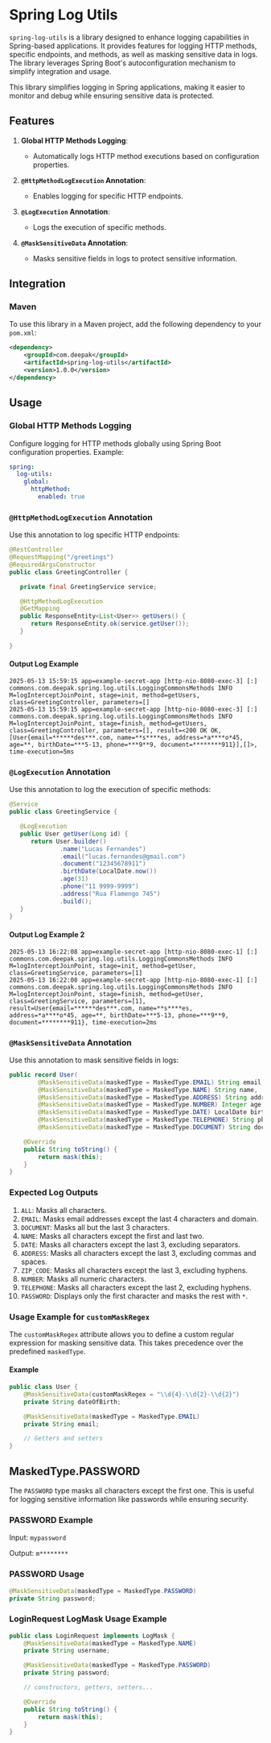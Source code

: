# Spring Log Utils

`spring-log-utils` is a library designed to enhance logging capabilities in Spring-based applications. It provides features for logging HTTP methods, specific endpoints, and methods, as well as masking sensitive data in logs. The library leverages Spring Boot's autoconfiguration mechanism to simplify integration and usage.

This library simplifies logging in Spring applications, making it easier to monitor and debug while ensuring sensitive data is protected.

## Features

1. **Global HTTP Methods Logging**:
   - Automatically logs HTTP method executions based on configuration properties.

2. **`@HttpMethodLogExecution` Annotation**:
   - Enables logging for specific HTTP endpoints.

3. **`@LogExecution` Annotation**:
   - Logs the execution of specific methods.

4. **`@MaskSensitiveData` Annotation**:
   - Masks sensitive fields in logs to protect sensitive information.

## Integration

### Maven

To use this library in a Maven project, add the following dependency to your `pom.xml`:

```xml
<dependency>
    <groupId>com.deepak</groupId>
    <artifactId>spring-log-utils</artifactId>
    <version>1.0.0</version>
</dependency>
```

## Usage

### Global HTTP Methods Logging

Configure logging for HTTP methods globally using Spring Boot configuration properties. Example:

```yaml
spring:
  log-utils:
    global:
      httpMethod:
        enabled: true
```

### `@HttpMethodLogExecution` Annotation

Use this annotation to log specific HTTP endpoints:

```java
@RestController
@RequestMapping("/greetings")
@RequiredArgsConstructor
public class GreetingController {

   private final GreetingService service;

   @HttpMethodLogExecution
   @GetMapping
   public ResponseEntity<List<User>> getUsers() {
      return ResponseEntity.ok(service.getUser());
   }

}
```

#### Output Log Example

```plaintext
2025-05-13 15:59:15 app=example-secret-app [http-nio-8080-exec-3] [:] commons.com.deepak.spring.log.utils.LoggingCommonsMethods INFO  M=logInterceptJoinPoint, stage=init, method=getUsers, class=GreetingController, parameters=[]
2025-05-13 15:59:15 app=example-secret-app [http-nio-8080-exec-3] [:] commons.com.deepak.spring.log.utils.LoggingCommonsMethods INFO  M=logInterceptJoinPoint, stage=finish, method=getUsers, class=GreetingController, parameters=[], result=<200 OK OK,[User{email=******des***.com, name=**s****es, address=*a****o*45, age=**, birthDate=***5-13, phone=***9**9, document=********911}],[]>, time-execution=5ms
```

### `@LogExecution` Annotation

Use this annotation to log the execution of specific methods:

```java
@Service
public class GreetingService {

   @LogExecution
   public User getUser(Long id) {
      return User.builder()
              .name("Lucas Fernandes")
              .email("lucas.fernandes@gmail.com")
              .document("12345678911")
              .birthDate(LocalDate.now())
              .age(31)
              .phone("11 9999-9999")
              .address("Rua Flamengo 745")
              .build();
   }
}

```

#### Output Log Example 2

```plaintext
2025-05-13 16:22:08 app=example-secret-app [http-nio-8080-exec-1] [:] commons.com.deepak.spring.log.utils.LoggingCommonsMethods INFO  M=logInterceptJoinPoint, stage=init, method=getUser, class=GreetingService, parameters=[1]
2025-05-13 16:22:08 app=example-secret-app [http-nio-8080-exec-1] [:] commons.com.deepak.spring.log.utils.LoggingCommonsMethods INFO  M=logInterceptJoinPoint, stage=finish, method=getUser, class=GreetingService, parameters=[1], result=User{email=******des***.com, name=**s****es, address=*a****o*45, age=**, birthDate=***5-13, phone=***9**9, document=********911}, time-execution=2ms
```

### `@MaskSensitiveData` Annotation

Use this annotation to mask sensitive fields in logs:

```java
public record User(
        @MaskSensitiveData(maskedType = MaskedType.EMAIL) String email,
        @MaskSensitiveData(maskedType = MaskedType.NAME) String name,
        @MaskSensitiveData(maskedType = MaskedType.ADDRESS) String address,
        @MaskSensitiveData(maskedType = MaskedType.NUMBER) Integer age,
        @MaskSensitiveData(maskedType = MaskedType.DATE) LocalDate birthDate,
        @MaskSensitiveData(maskedType = MaskedType.TELEPHONE) String phone,
        @MaskSensitiveData(maskedType = MaskedType.DOCUMENT) String document) implements LogMask {

    @Override
    public String toString() {
        return mask(this);
    }
}
```

### Expected Log Outputs

1. `ALL`: Masks all characters.
2. `EMAIL`: Masks email addresses except the last 4 characters and domain.
3. `DOCUMENT`: Masks all but the last 3 characters.
4. `NAME`: Masks all characters except the first and last two.
5. `DATE`: Masks all characters except the last 3, excluding separators.
6. `ADDRESS`: Masks all characters except the last 3, excluding commas and spaces.
7. `ZIP_CODE`: Masks all characters except the last 3, excluding hyphens.
8. `NUMBER`: Masks all numeric characters.
9. `TELEPHONE`: Masks all characters except the last 2, excluding hyphens.
10. `PASSWORD`: Displays only the first character and masks the rest with `*`.

### Usage Example for `customMaskRegex`

The `customMaskRegex` attribute allows you to define a custom regular expression for masking sensitive data. This takes precedence over the predefined `maskedType`.

#### Example

```java
public class User {
    @MaskSensitiveData(customMaskRegex = "\\d{4}-\\d{2}-\\d{2}")
    private String dateOfBirth;

    @MaskSensitiveData(maskedType = MaskedType.EMAIL)
    private String email;

    // Getters and setters
}
```

## MaskedType.PASSWORD

The `PASSWORD` type masks all characters except the first one. This is useful for logging sensitive information like passwords while ensuring security.

### PASSWORD Example

Input: `mypassword`

Output: `m********`

### PASSWORD Usage

```java
@MaskSensitiveData(maskedType = MaskedType.PASSWORD)
private String password;
```

### LoginRequest LogMask Usage Example

```java
public class LoginRequest implements LogMask {
    @MaskSensitiveData(maskedType = MaskedType.NAME)
    private String username;

    @MaskSensitiveData(maskedType = MaskedType.PASSWORD)
    private String password;

    // constructors, getters, setters...

    @Override
    public String toString() {
        return mask(this);
    }
}
```
